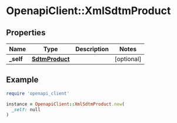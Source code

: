 # OpenapiClient::XmlSdtmProduct

## Properties

| Name | Type | Description | Notes |
| ---- | ---- | ----------- | ----- |
| **_self** | [**SdtmProduct**](SdtmProduct.md) |  | [optional] |

## Example

```ruby
require 'openapi_client'

instance = OpenapiClient::XmlSdtmProduct.new(
  _self: null
)
```

